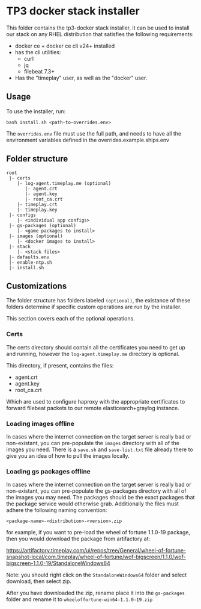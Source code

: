 # TP3 docker stack installer

This folder contains the tp3-docker stack installer, it can be used to install
our stack on any RHEL distribution that satisfies the following requirements:

* docker ce + docker ce cli v24+ installed
* has the cli utilities:
  * curl
  * jq
  * filebeat 7.3+
* Has the "timeplay" user, as well as the "docker" user.

## Usage

To use the installer, run:

```
bash install.sh <path-to-overrides.env>
```

The `overrides.env` file must use the full path, and needs to have all the
environment variables defined in the overrides.example.ships.env

## Folder structure

```
root
 |- certs
    |- log-agent.timeplay.me (optional)
       |- agent.crt
       |- agent.key
       |- root_ca.crt
    |- timeplay.crt
    |- timeplay.key
 |- configs
    |- <individual app configs>
 |- gs-packages (optional)
    |- <game packages to install>
 |- images (optional)
    |- <docker images to install>
 |- stack
    |- <stack files>
 |- defaults.env
 |- enable-ntp.sh
 |- install.sh
```

## Customizations

The folder structure has folders labeled `(optional)`, the existance of these
folders determine if specific custom operations are run by the installer.

This section covers each of the optional operations.

### Certs

The certs directory should contain all the certificates you need to get up
and running, however the `log-agent.timeplay.me` directory is optional.

This directory, if present, contains the files:

* agent.crt
* agent.key
* root_ca.crt

Which are used to configure haproxy with the appropriate certificates to
forward filebeat packets to our remote elasticearch+graylog instance.

### Loading images offline

In cases where the internet connection on the target server is really bad or
non-existant, you can pre-populate the `images` directory with all of the
images you need.  There is a `save.sh` and `save-list.txt` file already there
to give you an idea of how to pull the images locally.

### Loading gs packages offline

In cases where the internet connection on the target server is really bad or
non-existant, you can pre-populate the gs-packages directory with all of the
images you may need.  The packages should be the exact packages that the
package service would otherwise grab.  Additionally the files must adhere
the following naming convention:

```
<package-name>-<distribution>-<version>.zip
```

for example, if you want to pre-load the wheel of fortune 1.1.0-19 package,
then you would download the package from artifactory at:

https://artifactory.timeplay.com/ui/repos/tree/General/wheel-of-fortune-snapshot-local/com.timeplay/wheel-of-fortune/wof-bigscreen/1.1.0/wof-bigscreen-1.1.0-19/StandaloneWindows64

Note: you should right click on the `StandaloneWindows64` folder and select
download, then select zip.

After you have downloaded the zip, rename place it into the `gs-packages`
folder and rename it to `wheeloffortune-win64-1.1.0-19.zip`
